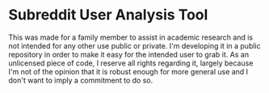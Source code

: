 # Subreddit User Analysis Tool  

This was made for a family member to assist in academic research and is not intended for any other 
use public or private. I'm developing it in a public repository in order to make it easy for the 
intended user to grab it. As an unlicensed piece of code, I reserve all rights regarding it, largely
because I'm not of the opinion that it is robust enough for more general use and I don't want to
imply a commitment to do so.


